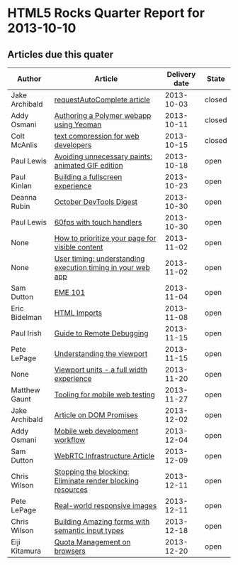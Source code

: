 HTML5 Rocks Quarter Report for 2013-10-10
=========================================

Articles due this quater
------------------------

|Author|Article|Delivery date|State|
|------|-------|-------------|-----|
|Jake Archibald|[requestAutoComplete article](https://github.com/html5rocks/www.html5rocks.com/issues/621)|2013-10-03|closed
|Addy Osmani|[Authoring a Polymer webapp using Yeoman](https://github.com/html5rocks/www.html5rocks.com/issues/571)|2013-10-11|closed
|Colt McAnlis|[text compression for web developers](https://github.com/html5rocks/www.html5rocks.com/issues/585)|2013-10-15|closed
|Paul Lewis|[Avoiding unnecessary paints: animated GIF edition](https://github.com/html5rocks/www.html5rocks.com/issues/632)|2013-10-18|open
|Paul Kinlan|[Building a fullscreen experience](https://github.com/html5rocks/www.html5rocks.com/issues/484)|2013-10-23|open
|Deanna Rubin|[October DevTools Digest](https://github.com/html5rocks/www.html5rocks.com/issues/529)|2013-10-30|open
|Paul Lewis|[60fps with touch handlers](https://github.com/html5rocks/www.html5rocks.com/issues/504)|2013-10-30|open
|None|[How to prioritize your page for visible content](https://github.com/html5rocks/www.html5rocks.com/issues/508)|2013-11-02|open
|None|[User timing: understanding execution timing in your web app](https://github.com/html5rocks/www.html5rocks.com/issues/486)|2013-11-02|open
|Sam Dutton|[EME 101](https://github.com/html5rocks/www.html5rocks.com/issues/512)|2013-11-04|open
|Eric Bidelman|[HTML Imports](https://github.com/html5rocks/www.html5rocks.com/issues/493)|2013-11-08|open
|Paul Irish|[Guide to Remote Debugging](https://github.com/html5rocks/www.html5rocks.com/issues/643)|2013-11-15|open
|Pete LePage|[Understanding the viewport](https://github.com/html5rocks/www.html5rocks.com/issues/488)|2013-11-15|open
|None|[Viewport units - a full width experience](https://github.com/html5rocks/www.html5rocks.com/issues/480)|2013-11-20|open
|Matthew  Gaunt|[Tooling for mobile web testing](https://github.com/html5rocks/www.html5rocks.com/issues/645)|2013-11-27|open
|Jake Archibald|[Article on DOM Promises](https://github.com/html5rocks/www.html5rocks.com/issues/446)|2013-12-02|open
|Addy Osmani|[Mobile web development workflow](https://github.com/html5rocks/www.html5rocks.com/issues/527)|2013-12-04|open
|Sam Dutton|[WebRTC Infrastructure Article](https://github.com/html5rocks/www.html5rocks.com/issues/646)|2013-12-09|open
|Chris Wilson|[Stopping the blocking: Eliminate render blocking resources](https://github.com/html5rocks/www.html5rocks.com/issues/509)|2013-12-11|open
|Pete LePage|[Real-world responsive images](https://github.com/html5rocks/www.html5rocks.com/issues/490)|2013-12-11|open
|Chris Wilson|[Building Amazing forms with semantic input types](https://github.com/html5rocks/www.html5rocks.com/issues/482)|2013-12-18|open
|Eiji Kitamura|[Quota Management on browsers](https://github.com/html5rocks/www.html5rocks.com/issues/514)|2013-12-20|open
